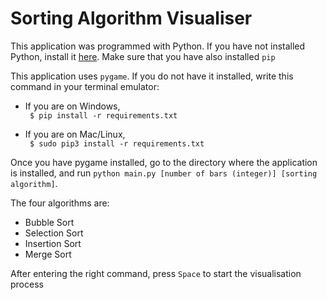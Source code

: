 # Sorting Algorithm Visualiser

This application was programmed with Python. If you have not installed Python, install it [here](https://python.org/downloads). Make sure that you have also installed `pip`

This application uses `pygame`. If you do not have it installed, write this command in your terminal emulator:

- If you are on Windows, <br />
` $ pip install -r requirements.txt`

- If you are on Mac/Linux, <br />
` $ sudo pip3 install -r requirements.txt`

Once you have pygame installed, go to the directory where the application is installed, and run `python main.py [number of bars (integer)] [sorting algorithm]`.

The four algorithms are:
- Bubble Sort
- Selection Sort
- Insertion Sort
- Merge Sort

After entering the right command, press `Space` to start the visualisation process